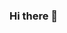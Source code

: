 ### Hi there 👋

<!--
**ilzamafif/ilzamafif**.

Here are some ideas to get you started:

- 🔭 I’m currently working on gudangkode
- 🌱 I’m currently learning javascript and PHP
- 👯 I’m looking to collaborate on learn
- 🤔 I’m looking for help with google
- 💬 Ask me about people
- 📫 How to reach me: ilzamafif27@gmail.com
- ⚡ Fun fact: still breathing
-->
